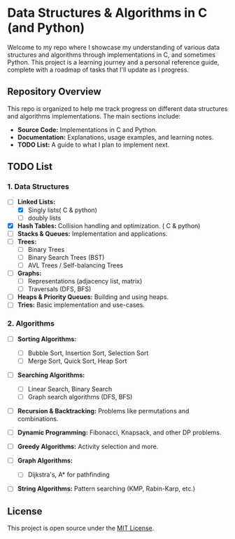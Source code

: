 # Data Structures & Algorithms in C (and Python)

Welcome to my repo where I showcase my understanding of various data structures and algorithms through implementations in C, and sometimes Python. This project is a learning journey and a personal reference guide, complete with a roadmap of tasks that I'll update as I progress.

## Repository Overview

This repo is organized to help me track progress on different data structures and algorithms implementations. The main sections include:

- **Source Code:** Implementations in C and Python.
- **Documentation:** Explanations, usage examples, and learning notes.
- **TODO List:** A guide to what I plan to implement next.


## TODO List

### 1. Data Structures
- [ ] **Linked Lists:**
    - [x] Singly lists( C & python)
    - [ ] doubly lists
- [x] **Hash Tables:** Collision handling and optimization. ( C & python)
- [ ] **Stacks & Queues:** Implementation and applications.
- [ ] **Trees:**
  - [ ] Binary Trees
  - [ ] Binary Search Trees (BST)
  - [ ] AVL Trees / Self-balancing Trees
- [ ] **Graphs:**
  - [ ] Representations (adjacency list, matrix)
  - [ ] Traversals (DFS, BFS)
- [ ] **Heaps & Priority Queues:** Building and using heaps.
- [ ] **Tries:** Basic implementation and use-cases.

### 2. Algorithms
- [ ] **Sorting Algorithms:**
  - [ ] Bubble Sort, Insertion Sort, Selection Sort
  - [ ] Merge Sort, Quick Sort, Heap Sort
- [ ] **Searching Algorithms:**
  - [ ] Linear Search, Binary Search
  - [ ] Graph search algorithms (DFS, BFS)
- [ ] **Recursion & Backtracking:** Problems like permutations and combinations.
- [ ] **Dynamic Programming:** Fibonacci, Knapsack, and other DP problems.
- [ ] **Greedy Algorithms:** Activity selection and more.
- [ ] **Graph Algorithms:**
  - [ ] Dijkstra's, A* for pathfinding
- [ ] **String Algorithms:** Pattern searching (KMP, Rabin-Karp, etc.)



## License

This project is open source under the [MIT License](LICENSE).

